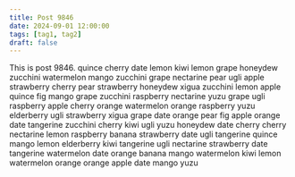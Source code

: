 ```yaml
---
title: Post 9846
date: 2024-09-01 12:00:00
tags: [tag1, tag2]
draft: false
---
```

This is post 9846.
quince
cherry
date
lemon
kiwi
lemon
grape
honeydew
zucchini
watermelon
mango
zucchini
grape
nectarine
pear
ugli
apple
strawberry
cherry
pear
strawberry
honeydew
xigua
zucchini
lemon
apple
quince
fig
mango
grape
zucchini
raspberry
nectarine
yuzu
grape
ugli
raspberry
apple
cherry
orange
watermelon
orange
raspberry
yuzu
elderberry
ugli
strawberry
xigua
grape
date
orange
pear
fig
apple
orange
date
tangerine
zucchini
cherry
kiwi
ugli
yuzu
honeydew
date
cherry
cherry
nectarine
lemon
raspberry
banana
strawberry
date
ugli
tangerine
quince
mango
lemon
elderberry
kiwi
tangerine
ugli
nectarine
strawberry
date
tangerine
watermelon
date
orange
banana
mango
watermelon
kiwi
lemon
watermelon
orange
orange
apple
date
mango
yuzu
